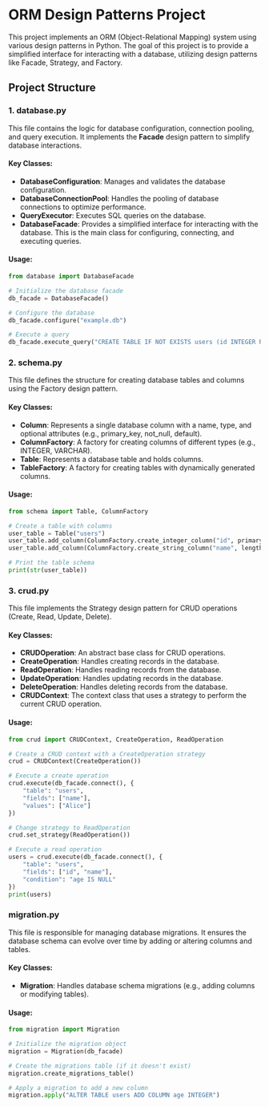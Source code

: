 # ORM Design Patterns Project

This project implements an ORM (Object-Relational Mapping) system using various design patterns in Python. The goal of this project is to provide a simplified interface for interacting with a database, utilizing design patterns like Facade, Strategy, and Factory.

## Project Structure

### 1. **database.py**

This file contains the logic for database configuration, connection pooling, and query execution. It implements the **Facade** design pattern to simplify database interactions.

#### Key Classes:
- **DatabaseConfiguration**: Manages and validates the database configuration.
- **DatabaseConnectionPool**: Handles the pooling of database connections to optimize performance.
- **QueryExecutor**: Executes SQL queries on the database.
- **DatabaseFacade**: Provides a simplified interface for interacting with the database. This is the main class for configuring, connecting, and executing queries.

#### Usage:
```python
from database import DatabaseFacade

# Initialize the database facade
db_facade = DatabaseFacade()

# Configure the database
db_facade.configure("example.db")

# Execute a query
db_facade.execute_query("CREATE TABLE IF NOT EXISTS users (id INTEGER PRIMARY KEY, name TEXT)")
```

### 2. **schema.py**
This file defines the structure for creating database tables and columns using the Factory design pattern.
#### Key Classes:
- **Column**: Represents a single database column with a name, type, and optional attributes (e.g., primary_key, not_null, default).
- **ColumnFactory**: A factory for creating columns of different types (e.g., INTEGER, VARCHAR).
- **Table**: Represents a database table and holds columns.
- **TableFactory**: A factory for creating tables with dynamically generated columns.

 #### Usage:
 ```python
from schema import Table, ColumnFactory

# Create a table with columns
user_table = Table("users")
user_table.add_column(ColumnFactory.create_integer_column("id", primary_key=True))
user_table.add_column(ColumnFactory.create_string_column("name", length=50))

# Print the table schema
print(str(user_table))
```
### 3. **crud.py**
This file implements the Strategy design pattern for CRUD operations (Create, Read, Update, Delete).
#### Key Classes:
- **CRUDOperation**: An abstract base class for CRUD operations.
- **CreateOperation**: Handles creating records in the database.
- **ReadOperation**: Handles reading records from the database.
- **UpdateOperation**: Handles updating records in the database.
- **DeleteOperation**: Handles deleting records from the database.
- **CRUDContext**: The context class that uses a strategy to perform the current CRUD operation.

#### Usage:
```python
from crud import CRUDContext, CreateOperation, ReadOperation

# Create a CRUD context with a CreateOperation strategy
crud = CRUDContext(CreateOperation())

# Execute a create operation
crud.execute(db_facade.connect(), {
    "table": "users",
    "fields": ["name"],
    "values": ["Alice"]
})

# Change strategy to ReadOperation
crud.set_strategy(ReadOperation())

# Execute a read operation
users = crud.execute(db_facade.connect(), {
    "table": "users",
    "fields": ["id", "name"],
    "condition": "age IS NULL"
})
print(users)
```

### **migration.py**
This file is responsible for managing database migrations. It ensures the database schema can evolve over time by adding or altering columns and tables.

#### Key Classes:
- **Migration**: Handles database schema migrations (e.g., adding columns or modifying tables).

#### Usage:
```python
from migration import Migration

# Initialize the migration object
migration = Migration(db_facade)

# Create the migrations table (if it doesn't exist)
migration.create_migrations_table()

# Apply a migration to add a new column
migration.apply("ALTER TABLE users ADD COLUMN age INTEGER")
```
